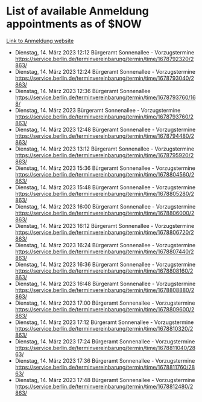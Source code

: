 # List of available Anmeldung appointments as of $NOW
[Link to Anmeldung website](https://service.berlin.de/terminvereinbarung/termin/tag.php?termin=1&anliegen[]=120686&dienstleisterlist=122210,122217,327316,122219,327312,122227,327314,122231,327346,122243,327348,122254,122252,329742,122260,329745,122262,329748,122271,327278,122273,327274,122277,327276,330436,122280,327294,122282,327290,122284,327292,122291,327270,122285,327266,122286,327264,122296,327268,150230,329760,122297,327286,122294,327284,122312,329763,122314,329775,122304,327330,122311,327334,122309,327332,317869,122281,327352,122279,329772,122283,122276,327324,122274,327326,122267,329766,122246,327318,122251,327320,122257,327322,122208,327298,122226,327300&herkunft=http%3A%2F%2Fservice.berlin.de%2Fdienstleistung%2F120686%2F)
- Dienstag, 14. März 2023 12:12 Bürgeramt Sonnenallee - Vorzugstermine https://service.berlin.de/terminvereinbarung/termin/time/1678792320/2863/
- Dienstag, 14. März 2023 12:24 Bürgeramt Sonnenallee - Vorzugstermine https://service.berlin.de/terminvereinbarung/termin/time/1678793040/2863/
- Dienstag, 14. März 2023 12:36 Bürgeramt Sonnenallee https://service.berlin.de/terminvereinbarung/termin/time/1678793760/168/
- Dienstag, 14. März 2023  Bürgeramt Sonnenallee - Vorzugstermine https://service.berlin.de/terminvereinbarung/termin/time/1678793760/2863/
- Dienstag, 14. März 2023 12:48 Bürgeramt Sonnenallee - Vorzugstermine https://service.berlin.de/terminvereinbarung/termin/time/1678794480/2863/
- Dienstag, 14. März 2023 13:12 Bürgeramt Sonnenallee - Vorzugstermine https://service.berlin.de/terminvereinbarung/termin/time/1678795920/2863/
- Dienstag, 14. März 2023 15:36 Bürgeramt Sonnenallee - Vorzugstermine https://service.berlin.de/terminvereinbarung/termin/time/1678804560/2863/
- Dienstag, 14. März 2023 15:48 Bürgeramt Sonnenallee - Vorzugstermine https://service.berlin.de/terminvereinbarung/termin/time/1678805280/2863/
- Dienstag, 14. März 2023 16:00 Bürgeramt Sonnenallee - Vorzugstermine https://service.berlin.de/terminvereinbarung/termin/time/1678806000/2863/
- Dienstag, 14. März 2023 16:12 Bürgeramt Sonnenallee - Vorzugstermine https://service.berlin.de/terminvereinbarung/termin/time/1678806720/2863/
- Dienstag, 14. März 2023 16:24 Bürgeramt Sonnenallee - Vorzugstermine https://service.berlin.de/terminvereinbarung/termin/time/1678807440/2863/
- Dienstag, 14. März 2023 16:36 Bürgeramt Sonnenallee - Vorzugstermine https://service.berlin.de/terminvereinbarung/termin/time/1678808160/2863/
- Dienstag, 14. März 2023 16:48 Bürgeramt Sonnenallee - Vorzugstermine https://service.berlin.de/terminvereinbarung/termin/time/1678808880/2863/
- Dienstag, 14. März 2023 17:00 Bürgeramt Sonnenallee - Vorzugstermine https://service.berlin.de/terminvereinbarung/termin/time/1678809600/2863/
- Dienstag, 14. März 2023 17:12 Bürgeramt Sonnenallee - Vorzugstermine https://service.berlin.de/terminvereinbarung/termin/time/1678810320/2863/
- Dienstag, 14. März 2023 17:24 Bürgeramt Sonnenallee - Vorzugstermine https://service.berlin.de/terminvereinbarung/termin/time/1678811040/2863/
- Dienstag, 14. März 2023 17:36 Bürgeramt Sonnenallee - Vorzugstermine https://service.berlin.de/terminvereinbarung/termin/time/1678811760/2863/
- Dienstag, 14. März 2023 17:48 Bürgeramt Sonnenallee - Vorzugstermine https://service.berlin.de/terminvereinbarung/termin/time/1678812480/2863/
